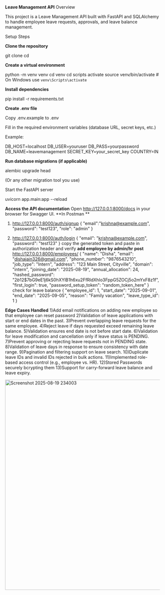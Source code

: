 **Leave Management API**
Overview

This project is a Leave Management API built with FastAPI and SQLAlchemy to handle employee leave requests, approvals, and leave balance management.

Setup Steps

**Clone the repository**

git clone <repo-url>
cd <repo-directory>


**Create a virtual environment**

python -m venv venv
cd venv
cd scripts
activate
source venv/bin/activate  # On Windows use `venv\Scripts\activate`


**Install dependencies**

pip install -r requirements.txt


**Create .env file**

Copy .env.example to .env

Fill in the required environment variables (database URL, secret keys, etc.)

Example:

DB_HOST=localhost
DB_USER=youruser
DB_PASS=yourpassword
DB_NAME=leavemanagement
SECRET_KEY=your_secret_key
COUNTRY=IN


**Run database migrations (if applicable)**

alembic upgrade head


(Or any other migration tool you use)

Start the FastAPI server

uvicorn app.main:app --reload


**Access the API documentation**
Open http://127.0.0.1:8000/docs
 in your browser for Swagger UI.
**In Postman **
1) http://127.0.0.1:8000/auth/signup
{
  "email":"krishna@example.com",
  "password": "test123",
  "role": "admin"
}

2) http://127.0.0.1:8000/auth/login
{
  "email": "krishna@example.com",
  "password": "test123"
}
copy the generated token and paste in authorization header and verify 
**add employee by admin/hr**
**post**
http://127.0.0.1:8000/employees/
{
    "name": "Disha",
    "email": "dishajain326@gmail.com",
    "phone_number": "9876543210",
    "job_type": "Intern",
    "address": "123 Main Street, Cityville",
    "domain": "intern",
    "joining_date": "2025-08-19",
    "annual_allocation": 24,
    "hashed_password": "$2b$12$7bG9eE1j6kS0hXYlB1h6xu2FfRldXhIo3FppG5ZOCj5o2mYxF8z1f", 
    "first_login": true,
    "password_setup_token": "random_token_here"
}
check for leave balance
{
  "employee_id": 1,
  "start_date": "2025-09-01",
  "end_date": "2025-09-05",
  "reason": "Family vacation",
  "leave_type_id": 1
}



**Edge Cases Handled**
1)Add email notifications on adding new employee so that employee can reset password
2)Validation of leave applications with start or end dates in the past.
3)Prevent overlapping leave requests for the same employee.
4)Reject leave if days requested exceed remaining leave balance.
5)Validation ensures end date is not before start date.
6)Validation for leave modification and cancellation only if leave status is PENDING.
7)Prevent approving or rejecting leave requests not in PENDING state.
8)Validation of leave days in response to ensure consistency with date range.
9)Pagination and filtering support on leave search.
10)Duplicate leave IDs and invalid IDs rejected in bulk actions.
11)Implemented role-based access control (e.g., employee vs. HR).
12)Stored Passwords securely bcrypting them
13)Support for carry-forward leave balance and leave expiry.


<img width="901" height="685" alt="Screenshot 2025-08-19 234003" src="https://github.com/user-attachments/assets/e3f18b74-ca76-4465-857a-cce15300b5d2" />
